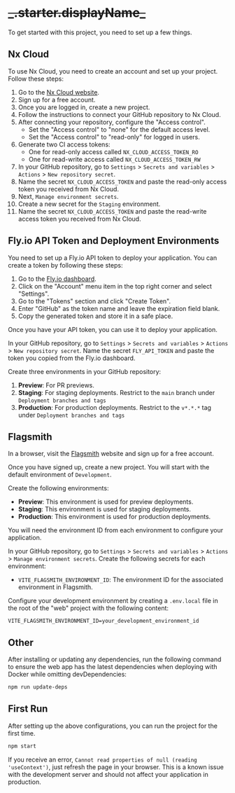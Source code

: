 # ~~\_.starter.displayName\_~~

To get started with this project, you need to set up a few things.

## Nx Cloud

To use Nx Cloud, you need to create an account and set up your project. Follow these steps:

1. Go to the [Nx Cloud website](https://nx.app/).
2. Sign up for a free account.
3. Once you are logged in, create a new project.
4. Follow the instructions to connect your GitHub repository to Nx Cloud.
5. After connecting your repository, configure the "Access control".
   - Set the "Access control" to "none" for the default access level.
   - Set the "Access control" to "read-only" for logged in users.
6. Generate two CI access tokens:
   - One for read-only access called `NX_CLOUD_ACCESS_TOKEN_RO`
   - One for read-write access called `NX_CLOUD_ACCESS_TOKEN_RW`
7. In your GitHub repository, go to `Settings` > `Secrets and variables` > `Actions` > `New repository secret`.
8. Name the secret `NX_CLOUD_ACCESS_TOKEN` and paste the read-only access token you received from Nx Cloud.
9. Next, `Manage environment secrets`.
10. Create a new secret for the `Staging` environment.
11. Name the secret `NX_CLOUD_ACCESS_TOKEN` and paste the read-write access token you received from Nx Cloud.

## Fly.io API Token and Deployment Environments

You need to set up a Fly.io API token to deploy your application. You can create a token by following these steps:

1. Go to the [Fly.io dashboard](https://fly.io/dashboard).
2. Click on the "Account" menu item in the top right corner and select "Settings".
3. Go to the "Tokens" section and click "Create Token".
4. Enter "GitHub" as the token name and leave the expiration field blank.
5. Copy the generated token and store it in a safe place.

Once you have your API token, you can use it to deploy your application.

In your GitHub repository, go to `Settings` > `Secrets and variables` > `Actions` > `New repository secret`.
Name the secret `FLY_API_TOKEN` and paste the token you copied from the Fly.io dashboard.

Create three environments in your GitHub repository:

1. **Preview**: For PR previews.
2. **Staging**: For staging deployments.
   Restrict to the `main` branch under `Deployment branches and tags`
3. **Production**: For production deployments.
   Restrict to the `v*.*.*` tag under `Deployment branches and tags`

## Flagsmith

In a browser, visit the [Flagsmith](https://flagsmith.com/) website and sign up for a free account.

Once you have signed up, create a new project.
You will start with the default environment of `Development`.

Create the following environments:

- **Preview**: This environment is used for preview deployments.
- **Staging**: This environment is used for staging deployments.
- **Production**: This environment is used for production deployments.

You will need the environment ID from each environment to configure your application.

In your GitHub repository, go to `Settings` > `Secrets and variables` > `Actions` > `Manage environment secrets`.
Create the following secrets for each environment:

- `VITE_FLAGSMITH_ENVIRONMENT_ID`: The environment ID for the associated environment in Flagsmith.

Configure your development environment by creating a `.env.local` file in the root of the "web" project with the following content:

```dotenv
VITE_FLAGSMITH_ENVIRONMENT_ID=your_development_environment_id
```

## Other

After installing or updating any dependencies, run the following command to ensure the web app has the latest dependencies when deploying with Docker while omitting devDependencies:

```bash
npm run update-deps
```

## First Run

After setting up the above configurations, you can run the project for the first time.

```bash
npm start
```

If you receive an error, `Cannot read properties of null (reading 'useContext')`, just refresh the page in your browser. This is a known issue with the development server and should not affect your application in production.
